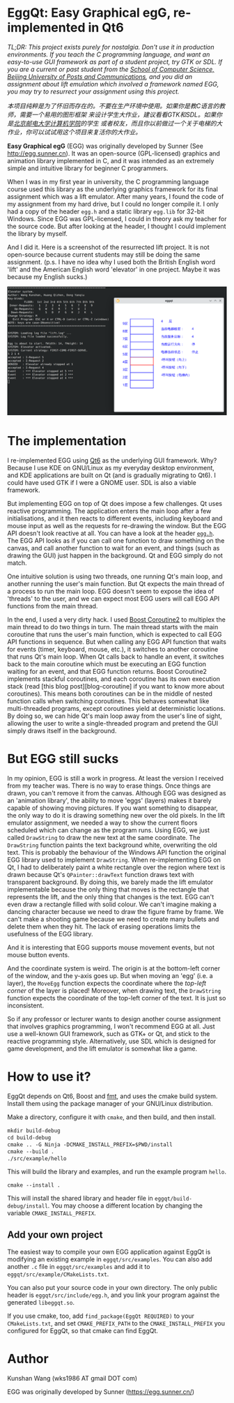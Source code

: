 # EggQt: Easy Graphical egG, re-implemented in Qt6

*TL;DR: This project exists purely for nostalgia.  Don't use it in production environments.  If you
teach the C programming language, and want an easy-to-use GUI framework as part of a student
project, try GTK or SDL.  If you are a current or past student from the [School of Computer Science,
Beijing University of Posts and Communications](https://scs.bupt.edu.cn/), and you did an assignment
about lift emulation which involved a framework named EGG, you may try to resurrect your assignment
using this project.*

*本项目纯粹是为了怀旧而存在的。不要在生产环境中使用。如果你是教C语言的教师，需要一个易用的图形框架
来设计学生大作业，建议看看GTK和SDL。如果你是[北京邮电大学计算机学院](https://scs.bupt.edu.cn/)的学生
或者校友，而且你以前做过一个关于电梯的大作业，你可以试试用这个项目来复活你的大作业。*

**Easy Graphical egG** (EGG) was originally developed by Sunner (See http://egg.sunner.cn).  It was
an open-source (GPL-licensed) graphics and animation library implemented in C, and it was intended
as an extremely simple and intuitive library for beginner C programmers.

When I was in my first year in university, the C programming language course used this library as
the underlying graphics framework for its final assignment which was a lift emulator.  After many
years, I found the code of my assignment from my hard drive, but I could no longer compile it.  I
only had a copy of the header `egg.h` and a static library `egg.lib` for 32-bit Windows.  Since EGG
was GPL-licensed, I could in theory ask my teacher for the source code.  But after looking at the
header, I thought I could implement the library by myself.

And I did it.  Here is a screenshot of the resurrected lift project.  It is not open-source because
current students may still be doing the same assignment.  (p.s. I have no idea why I used both the
British English word 'lift' and the American English word 'elevator' in one project.  Maybe it was
because my English sucks.)

![lift-screenshot](screenshots/lift.png)

# The implementation

I re-implemented EGG using [Qt6](https://www.qt.io/) as the underlying GUI framework.  Why?  Because
I use KDE on GNU/Linux as my everyday desktop environment, and KDE applications are built on Qt (and
is gradually migrating to Qt6).  I could have used GTK if I were a GNOME user.  SDL is also a viable
framework.

But implementing EGG on top of Qt does impose a few challenges.  Qt uses reactive programming.  The
application enters the main loop after a few initialisations, and it then reacts to different
events, including keyboard and mouse input as well as the requests for re-drawing the window.  But
the EGG API doesn't look reactive at all.  You can have a look at the header
[`egg.h`](./src/include/egg.h).  The EGG API looks as if you can call one function to draw something
on the canvas, and call another function to wait for an event, and things (such as drawing the GUI)
just happen in the background.  Qt and EGG simply do not match.

One intuitive solution is using two threads, one running Qt's main loop, and another running the
user's main function.  But Qt expects the main thread of a process to run the main loop.  EGG
doesn't seem to expose the idea of 'threads' to the user, and we can expect most EGG users will call
EGG API functions from the main thread.

In the end, I used a very dirty hack.  I used [Boost Coroutine2] to multiplex the main thread to do
two things in turn.  The main thread starts with the main coroutine that runs the user's main
function, which is expected to call EGG API functions in sequence.  But when calling any EGG API
function that waits for events (timer, keyboard, mouse, etc.), it switches to another coroutine that
runs Qt's main loop.  When Qt calls back to handle an event, it switches back to the main coroutine
which must be executing an EGG function waiting for an event, and that EGG function returns.  Boost
Coroutine2 implements stackful coroutines, and each coroutine has its own execution stack (read
[this blog post][blog-coroutine] if you want to know more about coroutines).  This means both
coroutines can be in the middle of nested function calls when switching coroutines.  This behaves
somewhat like multi-threaded programs, except coroutines yield at deterministic locations.  By doing
so, we can hide Qt's main loop away from the user's line of sight, allowing the user to write a
single-threaded program and pretend the GUI simply draws itself in the background.

[Boost Coroutine2]: https://www.boost.io/libraries/coroutine2/
[blog-coroutines]: https://wks.github.io/blog/2022/09/22/coroutine-flatten.html#c-boostcoroutine2-stackful-asymmetric

# But EGG still sucks

In my opinion, EGG is still a work in progress.  At least the version I received from my teacher
was.  There is no way to erase things.  Once things are drawn, you can't remove it from the canvas.
Although EGG was designed as an 'animation library', the ability to move 'eggs' (layers) makes it
barely capable of showing moving pictures.  If you want something to disappear, the only way to do
it is drawing something new over the old pixels.  In the lift emulator assignment, we needed a way
to show the current floors scheduled which can change as the program runs.  Using EGG, we just
called `DrawString` to draw the new text at the same coordinate.  The `DrawString` function paints
the text background white, overwriting the old text.  This is probably the behaviour of the Windows
API function the original EGG library used to implement `DrawString`.  When re-implementing EGG on
Qt, I had to deliberately paint a white rectangle over the region where text is drawn because Qt's
`QPainter::drawText` function draws text with transparent background.  By doing this, we barely made
the lift emulator implementable because the only thing that moves is the rectangle that represents
the lift, and the only thing that changes is the text.  EGG can't even draw a rectangle filled with
solid colour.  We can't imagine making a dancing character because we need to draw the figure frame
by frame.  We can't make a shooting game because we need to create many bullets and delete them when
they hit.  The lack of erasing operations limits the usefulness of the EGG library.

And it is interesting that EGG supports mouse movement events, but not mouse button events.

And the coordinate system is weird.  The origin is at the bottom-left corner of the window, and the
y-axis goes up.  But when moving an 'egg' (i.e. a layer), the `MoveEgg` function expects the
coordinate where the *top-left corner* of the layer is placed!  Moreover, when drawing text, the
`DrawString` function expects the coordinate of the top-left corner of the text.  It is just so
inconsistent.

So if any professor or lecturer wants to design another course assignment that involves graphics
programming, I won't recommend EGG at all.  Just use a well-known GUI framework, such as GTK+ or Qt,
and stick to the reactive programming style.  Alternatively, use SDL which is designed for game
development, and the lift emulator is somewhat like a game.

# How to use it?

EggQt depends on Qt6, Boost and [fmt], and uses the cmake build system.  Install them using the
package manager of your GNU/Linux distribution.

[fmt]: https://fmt.dev/

Make a directory, configure it with `cmake`, and then build, and then install.

```
mkdir build-debug
cd build-debug
cmake .. -G Ninja -DCMAKE_INSTALL_PREFIX=$PWD/install
cmake --build .
./src/example/hello
```

This will build the library and examples, and run the example program `hello`.

```
cmake --install .
```

This will install the shared library and header file in `eggqt/build-debug/install`.  You may choose
a different location by changing the variable `CMAKE_INSTALL_PREFIX`.

## Add your own project

The easiest way to compile your own EGG application against EggQt is modifying an existing example
in `eggqt/src/examples`.  You can also add another `.c` file in `eggqt/src/examples` and add it to
`eggqt/src/example/CMakeLists.txt`.

You can also put your source code in your own directory.  The only public header is
`eggqt/src/include/egg.h`, and you link your program against the generated `libeggqt.so`.

If you use cmake, too, add `find_package(EggQt REQUIRED)` to your `CMakeLists.txt`, and set
`CMAKE_PREFIX_PATH` to the `CMAKE_INSTALL_PREFIX` you configured for EggQt, so that cmake can find
EggQt.

# Author

Kunshan Wang (wks1986 AT gmail DOT com)

EGG was originally developed by Sunner (https://egg.sunner.cn/)

<!--
vim: ts=4 sw=4 sts=2 et tw=100
-->
